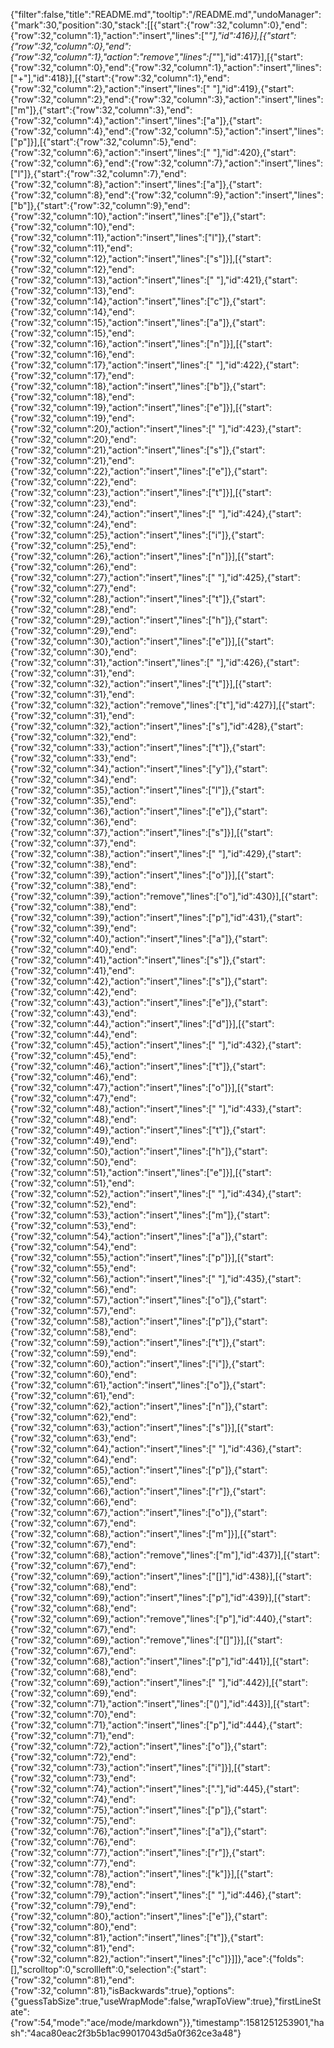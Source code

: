 {"filter":false,"title":"README.md","tooltip":"/README.md","undoManager":{"mark":30,"position":30,"stack":[[{"start":{"row":32,"column":0},"end":{"row":32,"column":1},"action":"insert","lines":["_"],"id":416}],[{"start":{"row":32,"column":0},"end":{"row":32,"column":1},"action":"remove","lines":["_"],"id":417}],[{"start":{"row":32,"column":0},"end":{"row":32,"column":1},"action":"insert","lines":["+"],"id":418}],[{"start":{"row":32,"column":1},"end":{"row":32,"column":2},"action":"insert","lines":[" "],"id":419},{"start":{"row":32,"column":2},"end":{"row":32,"column":3},"action":"insert","lines":["m"]},{"start":{"row":32,"column":3},"end":{"row":32,"column":4},"action":"insert","lines":["a"]},{"start":{"row":32,"column":4},"end":{"row":32,"column":5},"action":"insert","lines":["p"]}],[{"start":{"row":32,"column":5},"end":{"row":32,"column":6},"action":"insert","lines":[" "],"id":420},{"start":{"row":32,"column":6},"end":{"row":32,"column":7},"action":"insert","lines":["l"]},{"start":{"row":32,"column":7},"end":{"row":32,"column":8},"action":"insert","lines":["a"]},{"start":{"row":32,"column":8},"end":{"row":32,"column":9},"action":"insert","lines":["b"]},{"start":{"row":32,"column":9},"end":{"row":32,"column":10},"action":"insert","lines":["e"]},{"start":{"row":32,"column":10},"end":{"row":32,"column":11},"action":"insert","lines":["l"]},{"start":{"row":32,"column":11},"end":{"row":32,"column":12},"action":"insert","lines":["s"]}],[{"start":{"row":32,"column":12},"end":{"row":32,"column":13},"action":"insert","lines":[" "],"id":421},{"start":{"row":32,"column":13},"end":{"row":32,"column":14},"action":"insert","lines":["c"]},{"start":{"row":32,"column":14},"end":{"row":32,"column":15},"action":"insert","lines":["a"]},{"start":{"row":32,"column":15},"end":{"row":32,"column":16},"action":"insert","lines":["n"]}],[{"start":{"row":32,"column":16},"end":{"row":32,"column":17},"action":"insert","lines":[" "],"id":422},{"start":{"row":32,"column":17},"end":{"row":32,"column":18},"action":"insert","lines":["b"]},{"start":{"row":32,"column":18},"end":{"row":32,"column":19},"action":"insert","lines":["e"]}],[{"start":{"row":32,"column":19},"end":{"row":32,"column":20},"action":"insert","lines":[" "],"id":423},{"start":{"row":32,"column":20},"end":{"row":32,"column":21},"action":"insert","lines":["s"]},{"start":{"row":32,"column":21},"end":{"row":32,"column":22},"action":"insert","lines":["e"]},{"start":{"row":32,"column":22},"end":{"row":32,"column":23},"action":"insert","lines":["t"]}],[{"start":{"row":32,"column":23},"end":{"row":32,"column":24},"action":"insert","lines":[" "],"id":424},{"start":{"row":32,"column":24},"end":{"row":32,"column":25},"action":"insert","lines":["i"]},{"start":{"row":32,"column":25},"end":{"row":32,"column":26},"action":"insert","lines":["n"]}],[{"start":{"row":32,"column":26},"end":{"row":32,"column":27},"action":"insert","lines":[" "],"id":425},{"start":{"row":32,"column":27},"end":{"row":32,"column":28},"action":"insert","lines":["t"]},{"start":{"row":32,"column":28},"end":{"row":32,"column":29},"action":"insert","lines":["h"]},{"start":{"row":32,"column":29},"end":{"row":32,"column":30},"action":"insert","lines":["e"]}],[{"start":{"row":32,"column":30},"end":{"row":32,"column":31},"action":"insert","lines":[" "],"id":426},{"start":{"row":32,"column":31},"end":{"row":32,"column":32},"action":"insert","lines":["t"]}],[{"start":{"row":32,"column":31},"end":{"row":32,"column":32},"action":"remove","lines":["t"],"id":427}],[{"start":{"row":32,"column":31},"end":{"row":32,"column":32},"action":"insert","lines":["s"],"id":428},{"start":{"row":32,"column":32},"end":{"row":32,"column":33},"action":"insert","lines":["t"]},{"start":{"row":32,"column":33},"end":{"row":32,"column":34},"action":"insert","lines":["y"]},{"start":{"row":32,"column":34},"end":{"row":32,"column":35},"action":"insert","lines":["l"]},{"start":{"row":32,"column":35},"end":{"row":32,"column":36},"action":"insert","lines":["e"]},{"start":{"row":32,"column":36},"end":{"row":32,"column":37},"action":"insert","lines":["s"]}],[{"start":{"row":32,"column":37},"end":{"row":32,"column":38},"action":"insert","lines":[" "],"id":429},{"start":{"row":32,"column":38},"end":{"row":32,"column":39},"action":"insert","lines":["o"]}],[{"start":{"row":32,"column":38},"end":{"row":32,"column":39},"action":"remove","lines":["o"],"id":430}],[{"start":{"row":32,"column":38},"end":{"row":32,"column":39},"action":"insert","lines":["p"],"id":431},{"start":{"row":32,"column":39},"end":{"row":32,"column":40},"action":"insert","lines":["a"]},{"start":{"row":32,"column":40},"end":{"row":32,"column":41},"action":"insert","lines":["s"]},{"start":{"row":32,"column":41},"end":{"row":32,"column":42},"action":"insert","lines":["s"]},{"start":{"row":32,"column":42},"end":{"row":32,"column":43},"action":"insert","lines":["e"]},{"start":{"row":32,"column":43},"end":{"row":32,"column":44},"action":"insert","lines":["d"]}],[{"start":{"row":32,"column":44},"end":{"row":32,"column":45},"action":"insert","lines":[" "],"id":432},{"start":{"row":32,"column":45},"end":{"row":32,"column":46},"action":"insert","lines":["t"]},{"start":{"row":32,"column":46},"end":{"row":32,"column":47},"action":"insert","lines":["o"]}],[{"start":{"row":32,"column":47},"end":{"row":32,"column":48},"action":"insert","lines":[" "],"id":433},{"start":{"row":32,"column":48},"end":{"row":32,"column":49},"action":"insert","lines":["t"]},{"start":{"row":32,"column":49},"end":{"row":32,"column":50},"action":"insert","lines":["h"]},{"start":{"row":32,"column":50},"end":{"row":32,"column":51},"action":"insert","lines":["e"]}],[{"start":{"row":32,"column":51},"end":{"row":32,"column":52},"action":"insert","lines":[" "],"id":434},{"start":{"row":32,"column":52},"end":{"row":32,"column":53},"action":"insert","lines":["m"]},{"start":{"row":32,"column":53},"end":{"row":32,"column":54},"action":"insert","lines":["a"]},{"start":{"row":32,"column":54},"end":{"row":32,"column":55},"action":"insert","lines":["p"]}],[{"start":{"row":32,"column":55},"end":{"row":32,"column":56},"action":"insert","lines":[" "],"id":435},{"start":{"row":32,"column":56},"end":{"row":32,"column":57},"action":"insert","lines":["o"]},{"start":{"row":32,"column":57},"end":{"row":32,"column":58},"action":"insert","lines":["p"]},{"start":{"row":32,"column":58},"end":{"row":32,"column":59},"action":"insert","lines":["t"]},{"start":{"row":32,"column":59},"end":{"row":32,"column":60},"action":"insert","lines":["i"]},{"start":{"row":32,"column":60},"end":{"row":32,"column":61},"action":"insert","lines":["o"]},{"start":{"row":32,"column":61},"end":{"row":32,"column":62},"action":"insert","lines":["n"]},{"start":{"row":32,"column":62},"end":{"row":32,"column":63},"action":"insert","lines":["s"]}],[{"start":{"row":32,"column":63},"end":{"row":32,"column":64},"action":"insert","lines":[" "],"id":436},{"start":{"row":32,"column":64},"end":{"row":32,"column":65},"action":"insert","lines":["p"]},{"start":{"row":32,"column":65},"end":{"row":32,"column":66},"action":"insert","lines":["r"]},{"start":{"row":32,"column":66},"end":{"row":32,"column":67},"action":"insert","lines":["o"]},{"start":{"row":32,"column":67},"end":{"row":32,"column":68},"action":"insert","lines":["m"]}],[{"start":{"row":32,"column":67},"end":{"row":32,"column":68},"action":"remove","lines":["m"],"id":437}],[{"start":{"row":32,"column":67},"end":{"row":32,"column":69},"action":"insert","lines":["[]"],"id":438}],[{"start":{"row":32,"column":68},"end":{"row":32,"column":69},"action":"insert","lines":["p"],"id":439}],[{"start":{"row":32,"column":68},"end":{"row":32,"column":69},"action":"remove","lines":["p"],"id":440},{"start":{"row":32,"column":67},"end":{"row":32,"column":69},"action":"remove","lines":["[]"]}],[{"start":{"row":32,"column":67},"end":{"row":32,"column":68},"action":"insert","lines":["p"],"id":441}],[{"start":{"row":32,"column":68},"end":{"row":32,"column":69},"action":"insert","lines":[" "],"id":442}],[{"start":{"row":32,"column":69},"end":{"row":32,"column":71},"action":"insert","lines":["()"],"id":443}],[{"start":{"row":32,"column":70},"end":{"row":32,"column":71},"action":"insert","lines":["p"],"id":444},{"start":{"row":32,"column":71},"end":{"row":32,"column":72},"action":"insert","lines":["o"]},{"start":{"row":32,"column":72},"end":{"row":32,"column":73},"action":"insert","lines":["i"]}],[{"start":{"row":32,"column":73},"end":{"row":32,"column":74},"action":"insert","lines":["."],"id":445},{"start":{"row":32,"column":74},"end":{"row":32,"column":75},"action":"insert","lines":["p"]},{"start":{"row":32,"column":75},"end":{"row":32,"column":76},"action":"insert","lines":["a"]},{"start":{"row":32,"column":76},"end":{"row":32,"column":77},"action":"insert","lines":["r"]},{"start":{"row":32,"column":77},"end":{"row":32,"column":78},"action":"insert","lines":["k"]}],[{"start":{"row":32,"column":78},"end":{"row":32,"column":79},"action":"insert","lines":[" "],"id":446},{"start":{"row":32,"column":79},"end":{"row":32,"column":80},"action":"insert","lines":["e"]},{"start":{"row":32,"column":80},"end":{"row":32,"column":81},"action":"insert","lines":["t"]},{"start":{"row":32,"column":81},"end":{"row":32,"column":82},"action":"insert","lines":["c"]}]]},"ace":{"folds":[],"scrolltop":0,"scrollleft":0,"selection":{"start":{"row":32,"column":81},"end":{"row":32,"column":81},"isBackwards":true},"options":{"guessTabSize":true,"useWrapMode":false,"wrapToView":true},"firstLineState":{"row":54,"mode":"ace/mode/markdown"}},"timestamp":1581251253901,"hash":"4aca80eac2f3b5b1ac99017043d5a0f362ce3a48"}